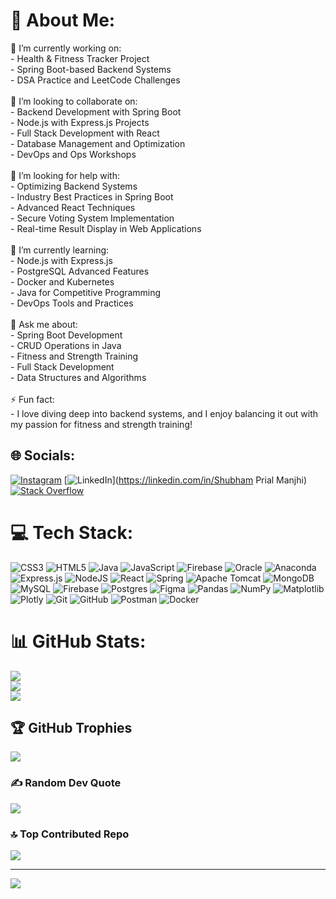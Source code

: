 # 💫 About Me:
🔭 I’m currently working on:  <br>    - Health & Fitness Tracker Project  <br>    - Spring Boot-based Backend Systems  <br>    - DSA Practice and LeetCode Challenges<br><br>👯 I’m looking to collaborate on:  <br>    - Backend Development with Spring Boot  <br>    - Node.js with Express.js Projects  <br>    - Full Stack Development with React  <br>    - Database Management and Optimization  <br>    - DevOps and Ops Workshops<br><br>🤝 I’m looking for help with:  <br>    - Optimizing Backend Systems  <br>    - Industry Best Practices in Spring Boot  <br>    - Advanced React Techniques  <br>    - Secure Voting System Implementation  <br>    - Real-time Result Display in Web Applications<br><br>🌱 I’m currently learning:  <br>    - Node.js with Express.js  <br>    - PostgreSQL Advanced Features  <br>    - Docker and Kubernetes  <br>    - Java for Competitive Programming  <br>    - DevOps Tools and Practices<br><br>💬 Ask me about:  <br>    - Spring Boot Development  <br>    - CRUD Operations in Java  <br>    - Fitness and Strength Training  <br>    - Full Stack Development  <br>    - Data Structures and Algorithms<br><br>⚡ Fun fact:  <br>    - I love diving deep into backend systems, and I enjoy balancing it out with my passion for fitness and strength training!<br>


## 🌐 Socials:
[![Instagram](https://img.shields.io/badge/Instagram-%23E4405F.svg?logo=Instagram&logoColor=white)](https://instagram.com/sea_.ss_) [![LinkedIn](https://img.shields.io/badge/LinkedIn-%230077B5.svg?logo=linkedin&logoColor=white)](https://linkedin.com/in/Shubham Prial Manjhi) [![Stack Overflow](https://img.shields.io/badge/-Stackoverflow-FE7A16?logo=stack-overflow&logoColor=white)](https://stackoverflow.com/users/SEA) 

# 💻 Tech Stack:
![CSS3](https://img.shields.io/badge/css3-%231572B6.svg?style=for-the-badge&logo=css3&logoColor=white) ![HTML5](https://img.shields.io/badge/html5-%23E34F26.svg?style=for-the-badge&logo=html5&logoColor=white) ![Java](https://img.shields.io/badge/java-%23ED8B00.svg?style=for-the-badge&logo=openjdk&logoColor=white) ![JavaScript](https://img.shields.io/badge/javascript-%23323330.svg?style=for-the-badge&logo=javascript&logoColor=%23F7DF1E) ![Firebase](https://img.shields.io/badge/firebase-%23039BE5.svg?style=for-the-badge&logo=firebase) ![Oracle](https://img.shields.io/badge/Oracle-F80000?style=for-the-badge&logo=oracle&logoColor=white) ![Anaconda](https://img.shields.io/badge/Anaconda-%2344A833.svg?style=for-the-badge&logo=anaconda&logoColor=white) ![Express.js](https://img.shields.io/badge/express.js-%23404d59.svg?style=for-the-badge&logo=express&logoColor=%2361DAFB) ![NodeJS](https://img.shields.io/badge/node.js-6DA55F?style=for-the-badge&logo=node.js&logoColor=white) ![React](https://img.shields.io/badge/react-%2320232a.svg?style=for-the-badge&logo=react&logoColor=%2361DAFB) ![Spring](https://img.shields.io/badge/spring-%236DB33F.svg?style=for-the-badge&logo=spring&logoColor=white) ![Apache Tomcat](https://img.shields.io/badge/apache%20tomcat-%23F8DC75.svg?style=for-the-badge&logo=apache-tomcat&logoColor=black) ![MongoDB](https://img.shields.io/badge/MongoDB-%234ea94b.svg?style=for-the-badge&logo=mongodb&logoColor=white) ![MySQL](https://img.shields.io/badge/mysql-4479A1.svg?style=for-the-badge&logo=mysql&logoColor=white) ![Firebase](https://img.shields.io/badge/firebase-a08021?style=for-the-badge&logo=firebase&logoColor=ffcd34) ![Postgres](https://img.shields.io/badge/postgres-%23316192.svg?style=for-the-badge&logo=postgresql&logoColor=white) ![Figma](https://img.shields.io/badge/figma-%23F24E1E.svg?style=for-the-badge&logo=figma&logoColor=white) ![Pandas](https://img.shields.io/badge/pandas-%23150458.svg?style=for-the-badge&logo=pandas&logoColor=white) ![NumPy](https://img.shields.io/badge/numpy-%23013243.svg?style=for-the-badge&logo=numpy&logoColor=white) ![Matplotlib](https://img.shields.io/badge/Matplotlib-%23ffffff.svg?style=for-the-badge&logo=Matplotlib&logoColor=black) ![Plotly](https://img.shields.io/badge/Plotly-%233F4F75.svg?style=for-the-badge&logo=plotly&logoColor=white) ![Git](https://img.shields.io/badge/git-%23F05033.svg?style=for-the-badge&logo=git&logoColor=white) ![GitHub](https://img.shields.io/badge/github-%23121011.svg?style=for-the-badge&logo=github&logoColor=white) ![Postman](https://img.shields.io/badge/Postman-FF6C37?style=for-the-badge&logo=postman&logoColor=white) ![Docker](https://img.shields.io/badge/docker-%230db7ed.svg?style=for-the-badge&logo=docker&logoColor=white)
# 📊 GitHub Stats:
![](https://github-readme-stats.vercel.app/api?username=SEA-SS&theme=dark&hide_border=false&include_all_commits=false&count_private=false)<br/>
![](https://github-readme-streak-stats.herokuapp.com/?user=SEA-SS&theme=dark&hide_border=false)<br/>
![](https://github-readme-stats.vercel.app/api/top-langs/?username=SEA-SS&theme=dark&hide_border=false&include_all_commits=false&count_private=false&layout=compact)

## 🏆 GitHub Trophies
![](https://github-profile-trophy.vercel.app/?username=SEA-SS&theme=calm_pink&no-frame=true&no-bg=false&margin-w=4)

### ✍️ Random Dev Quote
![](https://quotes-github-readme.vercel.app/api?type=horizontal&theme=radical)

### 🔝 Top Contributed Repo
![](https://github-contributor-stats.vercel.app/api?username=SEA-SS&limit=5&theme=dark&combine_all_yearly_contributions=true)

---
[![](https://visitcount.itsvg.in/api?id=SEA-SS&icon=0&color=4)](https://visitcount.itsvg.in)

<!-- Proudly created with GPRM ( https://gprm.itsvg.in ) -->

